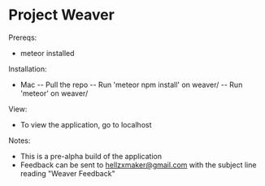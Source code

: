 # Project Weaver

Prereqs:
- meteor installed

Installation:
- Mac
-- Pull the repo
-- Run 'meteor npm install' on weaver/
-- Run 'meteor' on weaver/

View:
- To view the application, go to localhost

Notes:
- This is a pre-alpha build of the application
- Feedback can be sent to hellzxmaker@gmail.com with the subject
  line reading "Weaver Feedback"
